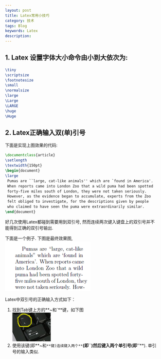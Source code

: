 ```yaml
---
layout: post
title: Latex常用小技巧
category: 技术
tags: Blog
keywords: Latex
description: 
---
```


## 1. Latex 设置字体大小命令由小到大依次为:  
```tex
\tiny
\scriptsize
\footnotesize
\small 
\normalsize
\large
\Large
\LARGE
\huge
\Huge
```

## 2. Latex正确输入双(单)引号
下面是实现上图效果的代码:  
```tex
\documentclass{article}
\setlength
\textwidth{150pt}
\begin{document}
\large
 Pumas are ``large, cat-like animals'' which are `found in America'. 
 When reports came into London Zoo that a wild puma had been spotted 
 forty-five miles south of London, they were not taken seriously. 
 However, as the evidence began to accumulate, experts from the Zoo 
 felt obliged to investigate, for the descriptions given by people 
 who claimed to have seen the puma were extraordinarily similar. 
\end{document}
```
好几次使用Latex都碰到需要用到双引号, 然而连续两次键入键盘上的双引号并不能得到正确的双引号输出.

下面是一个例子. 下图是最终效果图,  
![pix2](/assets/img/tech/latex/double-quote-mark-example.png)   
  


Latex中双引号的正确输入方式如下：  

1. 找到Tab键上方的**~和`**键，如下图  
![pix1](/assets/img/tech/latex/double-quote-mark.jpg)
2. 使用该键(即**~和`**键)连续键入两个**`**(即**``**)然后键入两个单引号(即**''**). 单引号的输入类似.  
